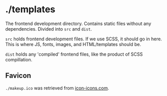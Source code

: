 # ./templates

The frontend development directory. Contains static files without any
dependencies. Divided into `src` and `dist`.

`src` holds frontend development files.
If we use SCSS, it should go in here.
This is where JS, fonts, images, and HTML/templates should be.

`dist` holds any 'compiled' frontend files, like the product of SCSS
compillation.

## Favicon

`./makeup.ico` was retrieved from [icon-icons.com](https://icon-icons.com/icon/Makeup/116527).

